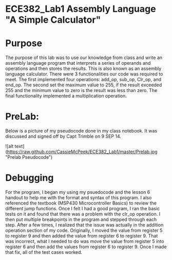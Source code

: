 ECE382_Lab1 Assembly Language "A Simple Calculator"
===========
# Purpose
  The purpose of this lab was to use our knowledge from class and write an assembly language program that interprets a series of operands and operations and then stores the results. This is also known as an assembly language calculator. There were 3 functionalities our code was required to meet. The first implemented four operations: add_op, sub_op, Clr_op, and end_op. The second set the maximum value to 255, if the result exceeded 255 and the minimum value to zero is the result was less than zero. The final functionality implemented a multiplication operation. 


# PreLab:

Below is a picture of my pseudocode done in my class notebook. It was discussed and signed off by Capt Trimble on 9 SEP 14. 

![alt text] (https://raw.github.com/CassieMcPeek/ECE382_Lab1/master/Prelab.jpg "Prelab Pseudocode")


# Debugging
  
  For the program, I began my using my psuedocode and the lesson 6 handout to help me with the format and syntax of this program. I also referenced the textbook (MSP430 Microcontroller Basics) to review the different jump functions. Once I felt I had a good program, I ran the basic tests on it and found that there was a problem with the clr_op operation. I then put multiple breakpoints in the program and stepped through each step. After a few times, I realized that the issue was actually in the addition operation section of my code. Originally, I moved the value from register 5 to register 9 and then added the value from register 6 to register 9. That was incorrect, what I needed to do was move the value from register 5 into register 6 and then add the values from register 6 to register 9. Once I made that fix, all of the test cases worked.

  
